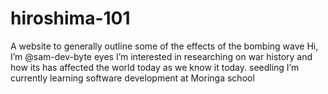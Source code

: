 # hiroshima-101
A website to generally outline some of the effects of the bombing
    wave Hi, I’m @sam-dev-byte
    eyes I’m interested in researching on war history and how its has affected the world today as we know it today.
    seedling I’m currently learning software development at Moringa school

